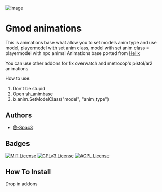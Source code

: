 ![image](https://user-images.githubusercontent.com/100233737/215331780-522c8662-3be2-4aaa-b34f-169a88ba5403.png)

# Gmod animations
This is animations base what allow you to set models anim type and use model, playermodel with set anim class, model with set anim class = playermodel with npc anims!
Animations base ported from  [Helix](https://github.com/nebulouscloud/helix)

You can use other addons for fix overwatch and metrocop's pistol/ar2 animations

How to use:

1. Don't be stupid
2. Open sh_animbase
3. ix.anim.SetModelClass("model", "anim_type")
## Authors

- [@-Spac3](https://github.com/Spac3e)

## Badges

[![MIT License](https://img.shields.io/badge/License-MIT-green.svg)](https://choosealicense.com/licenses/mit/)
[![GPLv3 License](https://img.shields.io/badge/License-GPL%20v3-yellow.svg)](https://opensource.org/licenses/)
[![AGPL License](https://img.shields.io/badge/license-AGPL-blue.svg)](http://www.gnu.org/licenses/agpl-3.0)


## How To Install

Drop in addons

